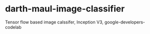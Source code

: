 # darth-maul-image-classifier
Tensor flow based image calssifer, Inception V3, google-developers-codelab
